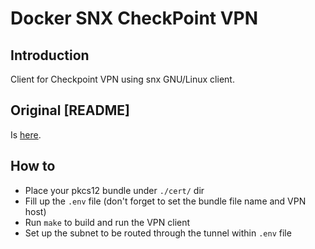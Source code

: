 # Docker SNX CheckPoint VPN

## Introduction

Client for Checkpoint VPN using snx GNU/Linux client.

## Original [README]

Is [here](https://github.com/helvete/docker-snx-checkpoint-vpn/blob/master/README_original.md).

## How to

* Place your pkcs12 bundle under `./cert/` dir
* Fill up the `.env` file (don't forget to set the bundle file name and VPN host)
* Run `make` to build and run the VPN client
* Set up the subnet to be routed through the tunnel within `.env` file
